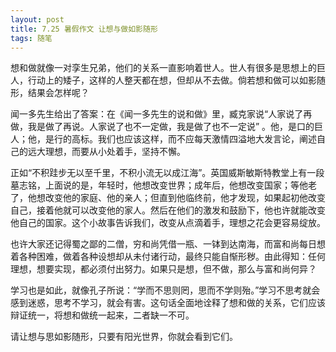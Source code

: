 ```yaml
---
layout: post
title: 7.25 暑假作文 让想与做如影随形
tags: 随笔
---
```

想和做就像一对孪生兄弟，他们的关系一直影响着世人。世人有很多是思想上的巨人，行动上的矮子，这样的人整天都在想，但却从不去做。倘若想和做可以如影随形，结果会怎样呢？
  
闻一多先生给出了答案：在《闻一多先生的说和做》里，臧克家说“人家说了再做，我是做了再说。人家说了也不一定做，我是做了也不一定说”  。他，是口的巨人；他，是行的高标。我们也应该这样，而不应每天激情四溢地大发言论，阐述自己的远大理想，而要从小处着手，坚持不懈。

正如“不积跬步无以至千里，不积小流无以成江海”。英国威斯敏斯特教堂上有一段墓志铭，上面说的是，年轻时，他想改变世界；成年后，他想改变国家；等他老了，他想改变他的家庭、他的亲人；但直到他临终前，他才发现，如果起初他改变自己，接着他就可以改变他的家人。然后在他们的激发和鼓励下，他也许就能改变他自己的国家。这个小故事告诉我们，改变从点滴着手，理想之花会更容易绽放。

也许大家还记得蜀之鄙的二僧，穷和尚凭借一瓶、一钵到达南海，而富和尚每日想着各种困难，做着各种设想却从未付诸行动，最终只能自惭形秽。由此得知：任何理想，想要实现，都必须付出努力。如果只是想，但不做，那么与富和尚何异？

学习也是如此，就像孔子所说：“学而不思则罔，思而不学则殆。”学习不思考就会感到迷惑，思考不学习，就会有害。这句话全面地诠释了想和做的关系，它们应该辩证统一，将想和做统一起来，二者缺一不可。

请让想与思如影随形，只要有阳光世界，你就会看到它们。
